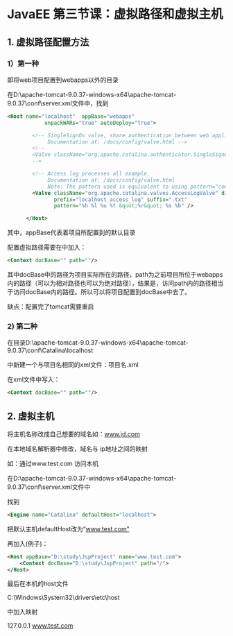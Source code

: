 # **JavaEE 第三节课：虚拟路径和虚拟主机**

## 1. 虚拟路径配置方法

### 1）第一种

即将web项目配置到webapps以外的目录

在D:\apache-tomcat-9.0.37-windows-x64\apache-tomcat-9.0.37\conf\server.xml文件中，找到

```xml
<Host name="localhost"  appBase="webapps"
            unpackWARs="true" autoDeploy="true">

        <!-- SingleSignOn valve, share authentication between web applications
             Documentation at: /docs/config/valve.html -->
        <!--
        <Valve className="org.apache.catalina.authenticator.SingleSignOn" />
        -->

        <!-- Access log processes all example.
             Documentation at: /docs/config/valve.html
             Note: The pattern used is equivalent to using pattern="common" -->
        <Valve className="org.apache.catalina.valves.AccessLogValve" directory="logs"
               prefix="localhost_access_log" suffix=".txt"
               pattern="%h %l %u %t &quot;%r&quot; %s %b" />

      </Host>
```

其中，appBase代表着项目所配置到的默认目录

配置虚拟路径需要在<Host></Host>中加入：

```xml
<Context docBase="" path=""/>
```

其中docBase中的路径为项目实际所在的路径，path为之前项目所位于webapps内的路径（可以为相对路径也可以为绝对路径），结果是，访问path内的路径相当于访问docBase内的路径。所以可以将项目配置到docBase中去了。



缺点：配置完了tomcat需要重启

### 2) 第二种

在目录D:\apache-tomcat-9.0.37-windows-x64\apache-tomcat-9.0.37\conf\Catalina\localhost

中新建一个与项目名相同的xml文件：项目名.xml

在xml文件中写入：

```xml
<Context docBase="" path=""/>
```

## 

## 2. 虚拟主机

将主机名称改成自己想要的域名如：www.jd.com

在本地域名解析器中修改，域名与 ip地址之间的映射

如：通过www.test.com 访问本机

在D:\apache-tomcat-9.0.37-windows-x64\apache-tomcat-9.0.37\conf\server.xml文件中

找到

```xml
<Engine name="Catalina" defaultHost="localhost">
```

把默认主机defaultHost改为“www.test.com”

再加入(例子)：

```xml
<Host appBase="D:\study\JspProject" name="www.test.com">
    <Context docBase="D:\study\JspProject" path="/">
</Host>
```

最后在本机的host文件

C:\Windows\System32\drivers\etc\host

中加入映射

127.0.0.1 www.test.com







